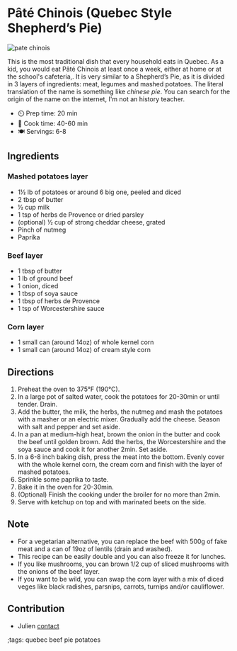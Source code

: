 # Pâté Chinois (Quebec Style Shepherd’s Pie)

![pate chinois](pix/pate-chinois.webp "Homemade pate chinois with to much ketchup")

This is the most traditional dish that every household eats in Quebec. As a kid, you would eat Pâté Chinois at least once a week, either at home or at the school's cafeteria,. It is very similar to a Shepherd’s Pie, as it is divided in 3 layers of ingredients: meat, legumes and mashed potatoes. The literal translation of the name is something like _chinese pie_. You can search for the origin of the name on the internet, I'm not an history teacher.

- ⏲️ Prep time: 20 min
- 🍳 Cook time: 40-60 min
- 🍽️ Servings: 6-8

## Ingredients

### Mashed potatoes layer
* 1½ lb of potatoes or around 6 big one, peeled and diced
* 2 tbsp of butter
* ½ cup milk
* 1 tsp of  herbs de Provence or dried parsley
* (optional) ½ cup of strong cheddar cheese, grated 
* Pinch of nutmeg
* Paprika

### Beef layer
* 1 tbsp of butter
* 1 lb of ground beef
* 1 onion, diced
* 1 tbsp of soya sauce
* 1 tbsp of herbs de Provence
* 1 tsp of Worcestershire sauce

### Corn layer
* 1 small can (around 14oz) of whole kernel corn
* 1 small can (around 14oz) of cream style corn

## Directions

1. Preheat the oven to 375°F (190°C).
2. In a large pot of salted water, cook the potatoes for 20-30min or until tender. Drain.
3. Add the butter, the milk, the herbs, the nutmeg and mash the potatoes with a masher or an electric mixer. Gradually
add the cheese. Season with salt and pepper and set aside.
4. In a pan at medium-high heat, brown the onion in the butter and cook the beef until golden brown. Add the herbs, the Worcestershire and the soya sauce and cook it for another 2min. Set aside.
5. In a 6-8 inch baking dish, press the meat into the bottom. Evenly cover with the whole kernel corn, the cream corn and finish with the layer of mashed potatoes.
6. Sprinkle some paprika to taste.
7. Bake it in the oven for 20-30min.
9. (Optional) Finish the cooking under the broiler for no more than 2min.
10. Serve with ketchup on top and with marinated beets on the side.

## Note

- For a vegetarian alternative, you can replace the beef with 500g of fake meat and a can of 19oz of lentils (drain and washed).
- This recipe can be easily double and you can also freeze it for lunches.
- If you like mushrooms, you can brown 1/2 cup of sliced mushrooms with the onions of the beef layer.
- If you want to be wild, you can swap the corn layer with a mix of diced veges like black radishes, parsnips, carrots, turnips and/or cauliflower.

## Contribution

- Julien [contact](mailto:levesquej@protonmail.com)

;tags: quebec beef pie potatoes